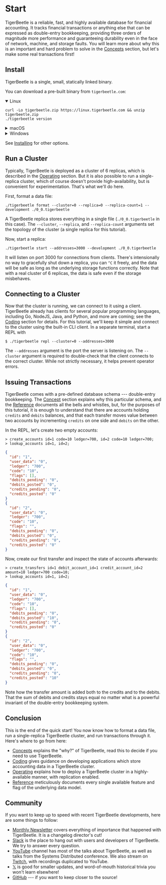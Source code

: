 # Start

TigerBeetle is a reliable, fast, and highly available database for financial accounting. It tracks
financial transactions or anything else that can be expressed as double-entry bookkeeping, providing
three orders of magnitude more performance and guaranteeing durability even in the face of network,
machine, and storage faults. You will learn more about why this is an important and hard problem to
solve in the [Concepts](./concepts/) section, but let's make some real transactions first!

## Install

TigerBeetle is a single, small, statically linked binary.

You can download a pre-built binary from `tigerbeetle.com`:

<details open>
<summary>Linux</summary>

```console
curl -Lo tigerbeetle.zip https://linux.tigerbeetle.com && unzip tigerbeetle.zip
./tigerbeetle version
```
</details>

<details>
<summary>macOS</summary>

```console
curl -Lo tigerbeetle.zip https://mac.tigerbeetle.com && unzip tigerbeetle.zip
./tigerbeetle version
```
</details>

<details>
<summary>Windows</summary>

```console
powershell -command "curl.exe -Lo tigerbeetle.zip https://windows.tigerbeetle.com; Expand-Archive tigerbeetle.zip .
.\tigerbeetle version
```
</details>

See [Installing](./operating/installing.md) for other options.

## Run a Cluster

Typically, TigerBeetle is deployed as a cluster of 6 replicas, which is described in the
[Operating](./operating/) section. But it is also possible to run a single-replica cluster, which of
course doesn't provide high-availability, but is convenient for experimentation. That's what we'll
do here.

First, format a data file:

```console
./tigerbeetle format --cluster=0 --replica=0 --replica-count=1 --development ./0_0.tigerbeetle
```

A TigerBeetle replica stores everything in a single file (`./0_0.tigerbeetle` in this case).
The `--cluster`, `--replica`, and `--replica-count` arguments set the topology of the cluster (a
single replica for this tutorial).

Now, start a replica:

```console
./tigerbeetle start --addresses=3000 --development ./0_0.tigerbeetle
```

It will listen on port 3000 for connections from clients. There's intensionally no way to gracefully
shut down a replica, you can `^C` it freely, and the data will be safe as long as the underlying
storage functions correctly. Note that with a real cluster of 6 replicas, the data is safe even if
the storage misbehaves.

## Connecting to a Cluster

Now that the cluster is running, we can connect to it using a client. TigerBeetle already has
clients for several popular programming languages, including Go, NodeJS, Java, and Python, and more
are coming; see the [Coding](./coding) section for details. For this tutorial, we'll keep it simple
and connect to the cluster using the built-in CLI client. In a separate terminal, start a REPL with

```console
$ ./tigerbeetle repl --cluster=0 --addresses=3000
```

The `--addresses` argument is the port the server is listening on. The `--cluster` argument is
required to double-check that the client connects to the correct cluster. While not strictly
necessary, it helps prevent operator errors.

## Issuing Transactions

TigerBeetle comes with a pre-defined database schema --- double-entry bookkeeping. The [Concept](./concepts)
section explains why this particular schema, and the [Reference](./reference) documents all the bells and
whistles, but, for the purposes of this tutorial, it is enough to understand that there are accounts
holding `credits` and `debits` balances, and that each transfer moves value between two accounts by
incrementing `credits` on one side and `debits` on the other.

In the REPL, let's create two empty accounts:

```console
> create_accounts id=1 code=10 ledger=700, id=2 code=10 ledger=700;
> lookup_accounts id=1, id=2;
```

```json
{
  "id": "1",
  "user_data": "0",
  "ledger": "700",
  "code": "10",
  "flags": [],
  "debits_pending": "0",
  "debits_posted": "0",
  "credits_pending": "0",
  "credits_posted": "0"
}
{
  "id": "2",
  "user_data": "0",
  "ledger": "700",
  "code": "10",
  "flags": "",
  "debits_pending": "0",
  "debits_posted": "0",
  "credits_pending": "0",
  "credits_posted": "0"
}
```

Now, create our first transfer and inspect the state of accounts afterwards:

```console
> create_transfers id=1 debit_account_id=1 credit_account_id=2 amount=10 ledger=700 code=10;
> lookup_accounts id=1, id=2;
```

```json
{
  "id": "1",
  "user_data": "0",
  "ledger": "700",
  "code": "10",
  "flags": [],
  "debits_pending": "0",
  "debits_posted": "10",
  "credits_pending": "0",
  "credits_posted": "0"
}
{
  "id": "2",
  "user_data": "0",
  "ledger": "700",
  "code": "10",
  "flags": "",
  "debits_pending": "0",
  "debits_posted": "0",
  "credits_pending": "0",
  "credits_posted": "10"
}
```

Note how the transfer amount is added both to the credits and to the debits. That the sum of debits
and credits stays equal no matter what is a powerful invariant of the double-entry bookkeeping
system.

## Conclusion

This is the end of the quick start! You now know how to format a data file, run a single-replica
TigerBeetle cluster, and run transactions through it. Here's where to go from here:

* [Concepts](./concepts/) explains the "why?" of TigerBeetle, read this to decide if you need to use
  TigerBeetle.
* [Coding](./coding/) gives guidance on developing applications which store accounting data in a
  TigerBeetle cluster.
* [Operating](./operating/) explains how to deploy a TigerBeetle cluster in a highly-available
  manner, with replication enabled.
* [Reference](./reference/) meticulously documents every single available feature and flag of the
  underlying data model.

## Community

If you want to keep up to speed with recent TigerBeetle developments, here are some things to
follow:

- [Monthly Newsletter](https://mailchi.mp/8e9fa0f36056/subscribe-to-tigerbeetle) covers everything
  of importance that happened with TigerBeetle. It is a changelog director's cut!
- [Slack](https://slack.tigerbeetle.com/join) is the place to hang out with users and developers
  of TigerBeetle. We try to answer every question.
- [YouTube](https://www.youtube.com/@tigerbeetledb) channel has most of the talks about TigerBeetle,
  as well as talks from the Systems Distributed conference. We also stream on
  [Twitch](https://www.twitch.tv/tigerbeetle), with recordings duplicated to YouTube.
- [𝕏](https://twitter.com/TigerBeetleDB) is good for smaller updates, and word-of-mouth historical
  trivia you won't learn elsewhere!
- [GitHub](https://github.com/tigerbeetle/tigerbeetle) --- if you want to keep closer to the source!
